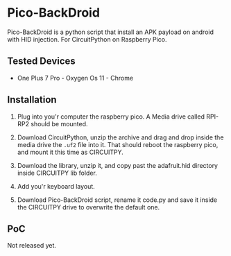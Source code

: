 # Pico-BackDroid

Pico-BackDroid is a python script that install an APK payload on android with HID injection.
For CircuitPython on Raspberry Pico.

## Tested Devices

* One Plus 7 Pro - Oxygen Os 11 - Chrome

## Installation

1. Plug into you'r computer the raspberry pico.
   A Media drive called RPI-RP2 should be mounted.

2. Download CircuitPython, unzip the archive and drag and drop inside the media drive the ```.uf2``` file into it.
   That should reboot the raspberry pico, and mount it this time as CIRCUITPY.

3. Download the library, unzip it, and copy past the adafruit.hid directory inside CIRCUITPY lib folder.

4. Add you'r keyboard layout.

5. Download Pico-BackDroid script, rename it code.py and save it inside the CIRCUITPY drive to overwrite the default one.

## PoC

Not released yet.
